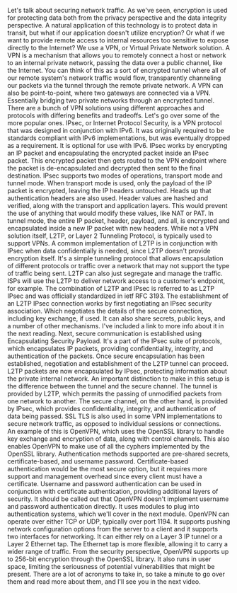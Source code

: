 Let's talk about securing network traffic. As we've seen, encryption is used for
protecting data both from the privacy perspective and
the data integrity perspective. A natural application of this technology
is to protect data in transit, but what if our application
doesn't utilize encryption? Or what if we want to provide
remote access to internal resources too sensitive to expose
directly to the Internet? We use a VPN, or
Virtual Private Network solution. A VPN is a mechanism that allows
you to remotely connect a host or network to an internal private network,
passing the data over a public channel, like the Internet. You can think of this as a sort of
encrypted tunnel where all of our remote system's network traffic would flow,
transparently channeling our packets via the tunnel through
the remote private network. A VPN can also be point-to-point, where
two gateways are connected via a VPN. Essentially bridging two private
networks through an encrypted tunnel. There are a bunch of VPN solutions
using different approaches and protocols with differing benefits and
tradeoffs. Let's go over some of
the more popular ones. IPsec, or Internet Protocol Security, is a VPN protocol that was
designed in conjunction with IPv6. It was originally required to be standards
compliant with IPv6 implementations, but was eventually
dropped as a requirement. It is optional for use with IPv6. IPsec works by encrypting an IP packet and encapsulating the encrypted
packet inside an IPsec packet. This encrypted packet then gets routed
to the VPN endpoint where the packet is de-encapsulated and decrypted then
sent to the final destination. IPsec supports two modes of operations,
transport mode and tunnel mode. When transport mode is used, only
the payload of the IP packet is encrypted, leaving the IP headers untouched. Heads up that authentication
headers are also used. Header values are hashed and verified,
along with the transport and application layers. This would prevent the use of anything
that would modify these values, like NAT or PAT. In tunnel mode, the entire IP packet,
header, payload, and all, is encrypted and encapsulated
inside a new IP packet with new headers. While not a VPN solution itself, L2TP, or Layer 2 Tunneling Protocol,
is typically used to support VPNs. A common implementation of L2TP
is in conjunction with IPsec when data confidentially is needed, since
L2TP doesn't provide encryption itself. It's a simple tunneling protocol
that allows encapsulation of different protocols or traffic over a network that may not
support the type of traffic being sent. L2TP can also just segregate and
manage the traffic. ISPs will use the L2TP to deliver
network access to a customer's endpoint, for example. The combination of L2TP and
IPsec is referred to as L2TP IPsec and was officially standardized
in ietf RFC 3193. The establishment of an L2TP IPsec
connection works by first negotiating an IPsec security association. Which negotiates the details of the secure
connection, including key exchange, if used. It can also share secrets, public keys,
and a number of other mechanisms. I've included a link to more info
about it in the next reading. Next, secure communication is established
using Encapsulating Security Payload. It's a part of the IPsec suite of
protocols, which encapsulates IP packets, providing confidentiality, integrity,
and authentication of the packets. Once secure encapsulation has
been established, negotiation and establishment of the L2TP
tunnel can proceed. L2TP packets are now
encapsulated by IPsec, protecting information about
the private internal network. An important distinction to make in this
setup is the difference between the tunnel and the secure channel. The tunnel is provided by L2TP, which permits the passing of unmodified
packets from one network to another. The secure channel, on the other hand,
is provided by IPsec, which provides confidentiality, integrity,
and authentication of data being passed. SSL TLS is also used in some VPN
implementations to secure network traffic, as opposed to individual sessions or
connections. An example of this is OpenVPN,
which uses the OpenSSL library to handle key exchange and encryption
of data, along with control channels. This also enables OpenVPN to make
use of all the cyphers implemented by the OpenSSL library. Authentication methods supported are
pre-shared secrets, certificate-based, and username password. Certificate-based authentication would be
the most secure option, but it requires more support and management overhead since
every client must have a certificate. Username and password authentication can
be used in conjunction with certificate authentication, providing
additional layers of security. It should be called out that OpenVPN
doesn't implement username and password authentication directly. It uses modules to plug into
authentication systems, which we'll cover in the next module. OpenVPN can operate over either TCP or
UDP, typically over port 1194. It supports pushing network configuration
options from the server to a client and it supports two interfaces for networking. It can either rely on a Layer 3 IP
tunnel or a Layer 2 Ethernet tap. The Ethernet tap is more flexible, allowing it to carry
a wider range of traffic. From the security perspective, OpenVPN supports up to 256-bit
encryption through the OpenSSL library. It also runs in user space, limiting the seriousness of potential
vulnerabilities that might be present. There are a lot of acronyms to take in,
so take a minute to go over them and read more about them, and
I'll see you in the next video.
